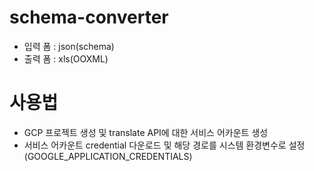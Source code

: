 # schema-converter
* 입력 폼 : json(schema)
* 출력 폼 : xls(OOXML)

# 사용법
* GCP 프로젝트 생성 및 translate API에 대한 서비스 어카운트 생성
* 서비스 어카운트 credential 다운로드 및 해당 경로를 시스템 환경변수로 설정(GOOGLE_APPLICATION_CREDENTIALS)
